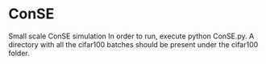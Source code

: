 ConSE
======

Small scale ConSE simulation
In order to run, execute python ConSE.py. 
A directory with all the cifar100 batches should be present under the cifar100 folder.

